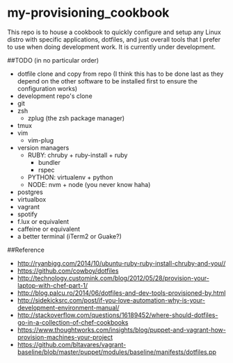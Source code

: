 # my-provisioning_cookbook
This repo is to house a cookbook to quickly configure and setup any Linux distro with specific applications, dotfiles, and just overall tools that I prefer to use when doing development work. It is currently under development.

##TODO (in no particular order)
* dotfile clone and copy from repo (I think this has to be done last as they depend on the other software to be installed first to ensure the configuration works)
* development repo's clone
* git
* zsh 
  * zplug (the zsh package manager)
* tmux
* vim
  * vim-plug
* version managers
  * RUBY: chruby + ruby-install + ruby
    * bundler
    * rspec
  * PYTHON: virtualenv + python
  * NODE: nvm + node (you never know haha)
* postgres
* virtualbox
* vagrant
* spotify
* f.lux or equivalent
* caffeine or equivalent
* a better terminal (iTerm2 or Guake?)

##Reference
* http://ryanbigg.com/2014/10/ubuntu-ruby-ruby-install-chruby-and-you//
* https://github.com/cowboy/dotfiles
* http://technology.customink.com/blog/2012/05/28/provision-your-laptop-with-chef-part-1/
* http://blog.palcu.ro/2014/06/dotfiles-and-dev-tools-provisioned-by.html
* http://sidekicksrc.com/post/if-you-love-automation-why-is-your-development-environment-manual/
* http://stackoverflow.com/questions/16189452/where-should-dotfiles-go-in-a-collection-of-chef-cookbooks
* https://www.thoughtworks.com/insights/blog/puppet-and-vagrant-how-provision-machines-your-project
* https://github.com/bltavares/vagrant-baseline/blob/master/puppet/modules/baseline/manifests/dotfiles.pp
